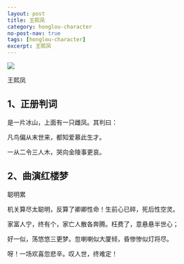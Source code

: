 ```yaml
---
layout: post
title: 王熙凤
category: honglou-character
no-post-nav: true
tags: [honglou-character]
excerpt: 王熙凤
---
```


![](https://img0.baidu.com/it/u=936238793,3237833152&fm=26&fmt=auto&gp=0.jpg) 

王熙凤

## 1、正册判词

是一片冰山，上面有一只雌凤。其判曰：

凡鸟偏从末世来，都知爱慕此生才。

一从二令三人木，哭向金陵事更哀。

## 2、曲演红楼梦

聪明累

机关算尽太聪明，反算了卿卿性命！生前心已碎，死后性空灵。

家富人宁，终有个，家亡人散各奔腾。枉费了，意悬悬半世心；

好一似，荡悠悠三更梦。忽喇喇似大厦倾，昏惨惨似灯将尽。

呀！一场欢喜忽悲辛。叹人世，终难定！
